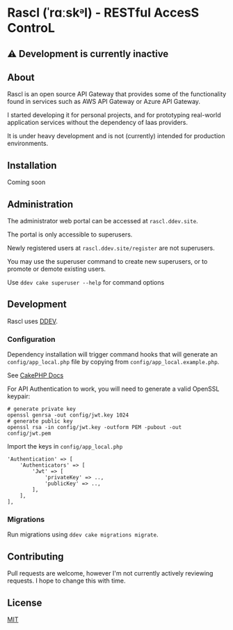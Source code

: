 # Rascl (ˈrɑːskᵊl) - RESTful AccesS ControL

## :warning: Development is currently inactive

## About

Rascl is an open source API Gateway that provides some of the functionality found in services such as AWS API Gateway or Azure API Gateway.

I started developing it for personal projects, and for prototyping real-world application services without the dependency of Iaas providers.

It is under heavy development and is not (currently) intended for production environments.

## Installation

Coming soon

## Administration

The administrator web portal can be accessed at `rascl.ddev.site`.

The portal is only accessible to superusers.

Newly registered users at `rascl.ddev.site/register` are not superusers. 

You may use the superuser command to create new superusers, or to promote or demote existing users.

Use `ddev cake superuser --help` for command options

## Development

Rascl uses [DDEV](https://docs.ddev.com/en/stable/).

### Configuration

Dependency installation will trigger command hooks that will generate an `config/app_local.php` file by copying from `config/app_local.example.php`.

See [CakePHP Docs](https://book.cakephp.org/5/en/development/configuration.html)


For API Authentication to work, you will need to generate a valid OpenSSL keypair:

```
# generate private key
openssl genrsa -out config/jwt.key 1024
# generate public key
openssl rsa -in config/jwt.key -outform PEM -pubout -out config/jwt.pem
```

Import the keys in `config/app_local.php`

```
'Authentication' => [
    'Authenticators' => [
        'Jwt' => [
            'privateKey' => ..,
            'publicKey' => ..,
        ],
    ],
],
```

### Migrations

Run migrations using `ddev cake migrations migrate`.

## Contributing

Pull requests are welcome, however I'm not currently actively reviewing requests. I hope to change this with time.

## License

[MIT](https://choosealicense.com/licenses/mit/)
